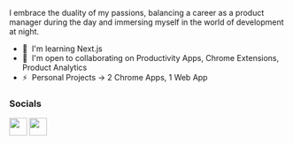 I embrace the duality of my passions, balancing a career as a product manager during the day and immersing myself in the world of development at night.

* 🧠  I'm learning Next.js
* 🤝  I'm open to collaborating on Productivity Apps, Chrome Extensions, Product Analytics
* ⚡  Personal Projects -> 2 Chrome Apps, 1 Web App

### Socials

<p align="left"> <a href="https://www.linkedin.com/in/rajavijayasaradhich" target="_blank" rel="noreferrer"><img src="https://raw.githubusercontent.com/danielcranney/readme-generator/main/public/icons/socials/linkedin.svg" width="32" height="32" /></a> <a href="https://www.twitter.com/rajavijayach" target="_blank" rel="noreferrer"><img src="https://raw.githubusercontent.com/danielcranney/readme-generator/main/public/icons/socials/twitter.svg" width="32" height="32" /></a></p>
